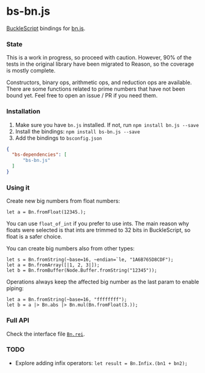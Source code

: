# bs-bn.js
[BuckleScript](https://bucklescript.github.io/) bindings for [bn.js](https://github.com/indutny/bn.js/).

### State

This is a work in progress, so proceed with caution. However, 90% of the tests in the original library have been migrated to Reason, so the coverage is mostly complete.

Constructors, binary ops, arithmetic ops, and reduction ops are available. There are some functions related to prime numbers that have not been bound yet. Feel free to open an issue / PR if you need them.

### Installation

1. Make sure you have `bn.js` installed. If not, run `npm install bn.js --save`
2. Install the bindings: `npm install bs-bn.js --save`
3. Add the bindings to `bsconfig.json`

```json
{
  "bs-dependencies": [
      "bs-bn.js"
  ]
}
```

### Using it

Create new big numbers from float numbers:

```reason
let a = Bn.fromFloat(12345.);
```

You can use `float_of_int` if you prefer to use ints. The main reason why floats were selected is that ints are trimmed to 32 bits in BuckleScript, so float is a safer choice.

You can create big numbers also from other types:

```reason
let s = Bn.fromString(~base=16, ~endian=`le, "1A6B765D8CDF");
let a = Bn.fromArray([|1, 2, 3|]);
let b = Bn.fromBuffer(Node.Buffer.fromString("12345"));
```

Operations always keep the affected big number as the last param to enable piping:

```reason
let a = Bn.fromString(~base=16, "ffffffff");
let b = a |> Bn.abs |> Bn.mul(Bn.fromFloat(3.));
```

### Full API

Check the interface file [`Bn.rei`](https://github.com/jchavarri/bs-bn.js/blob/master/src/Bn.rei).

### TODO

- Explore adding infix operators: `let result = Bn.Infix.(bn1 + bn2);`
